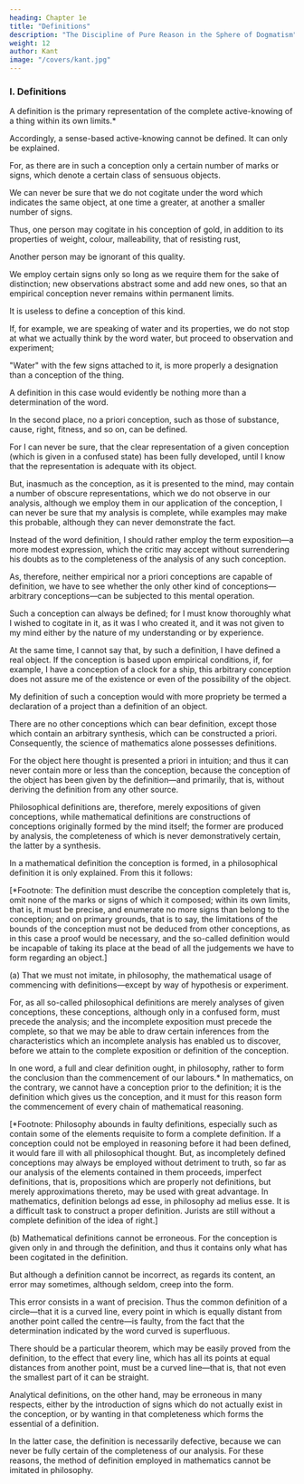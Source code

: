 ```yaml
---
heading: Chapter 1e
title: "Definitions"
description: "The Discipline of Pure Reason in the Sphere of Dogmatism"
weight: 12
author: Kant
image: "/covers/kant.jpg"
---
```



### I. Definitions

A definition is the primary representation of the complete active-knowing of a thing within its own limits.* 

Accordingly, a sense-based active-knowing cannot be defined. It can only be explained.

For, as there are in such a conception only a certain number of marks or signs, which denote a certain class of sensuous objects.

We can never be sure that we do not cogitate under the word which indicates the same object, at one time a greater, at another a smaller number of signs. 

Thus, one person may cogitate in his conception of gold, in addition to its properties of weight, colour, malleability, that of resisting rust, 

Another person may be ignorant of this quality.

We employ certain signs only so long as we require them for the sake of distinction; new observations abstract some and add new ones, so that an empirical conception never remains within permanent limits. 

It is useless to define a conception of this kind.

If, for example, we are speaking of water and its properties, we do not stop at what we actually think by the word water, but proceed to observation and experiment; 

"Water" with the few signs attached to it, is more properly a designation than a conception of the thing.

A definition in this case would evidently be nothing more than a determination of the word. 

In the second place, no a priori conception, such as those of substance, cause, right, fitness, and so on, can be defined. 

For I can never be sure, that the clear representation of a given conception (which is given in a confused state) has been fully developed, until I know that the representation is adequate with its object. 

But, inasmuch as the conception, as it is presented to the mind, may contain a number of obscure representations, which we do not observe in our analysis, although we employ them in our application of the conception, I can never be sure that my analysis is complete, while examples may make this probable, although they can never demonstrate the fact. 

Instead of the word definition, I should rather employ the term exposition—a more modest expression, which the critic may accept without surrendering his doubts as to the completeness of the analysis of any such conception.

As, therefore, neither empirical nor a priori conceptions are capable of definition, we have to see whether the only other kind of conceptions—arbitrary conceptions—can be subjected to this mental operation. 

Such a conception can always be defined; for I must know thoroughly what I wished to cogitate in it, as it was I who created it, and it was not given to my mind either by the nature of my understanding or by experience. 

At the same time, I cannot say that, by such a definition, I have defined a real object. If the conception is based upon empirical conditions, if, for example, I have a conception of a clock for a ship, this arbitrary conception does not assure me of the existence or even of the possibility of the object.

My definition of such a conception would with more propriety be termed a declaration of a project than a definition of an object.

There are no other conceptions which can bear definition, except those which contain an arbitrary synthesis, which can be constructed a priori. Consequently, the science of mathematics alone possesses definitions. 

For the object here thought is presented a priori in intuition; and thus it can never contain more or less than the conception, because the conception of the object has been given by the definition—and primarily, that is, without deriving the definition from any other source.

Philosophical definitions are, therefore, merely expositions of given conceptions, while mathematical definitions are constructions of conceptions originally formed by the mind itself; the former are produced by analysis, the completeness of which is never demonstratively certain, the latter by a synthesis. 

In a mathematical definition the conception is formed, in a philosophical definition it is only explained. From this it follows:

[*Footnote: The definition must describe the conception completely that is, omit none of the marks or signs of which it composed; within its own limits, that is, it must be precise, and enumerate no more signs than belong to the conception; and on primary grounds, that is to say, the limitations of the bounds of the conception must not be deduced from other conceptions, as in this case a proof would be necessary, and the so-called definition would be incapable of taking its place at the bead of all the judgements we have to form regarding an object.]


(a) That we must not imitate, in philosophy, the mathematical usage of commencing with definitions—except by way of hypothesis or experiment.

For, as all so-called philosophical definitions are merely analyses of given conceptions, these conceptions, although only in a confused form, must precede the analysis; and the incomplete exposition must precede the complete, so that we may be able to draw certain inferences from the characteristics which an incomplete analysis has enabled us to discover, before we attain to the complete exposition or definition of the conception.

 In one word, a full and clear definition ought, in philosophy, rather to form the conclusion than the commencement of our labours.* In mathematics, on the contrary, we cannot have a conception prior to the definition; it is the definition which gives us the conception, and it must for this reason form the commencement of every chain of mathematical reasoning.


[*Footnote: Philosophy abounds in faulty definitions, especially such as contain some of the elements requisite to form a complete definition. If a conception could not be employed in reasoning before it had been defined, it would fare ill with all philosophical thought. But, as incompletely defined conceptions may always be employed without detriment to truth, so far as our analysis of the elements contained in them proceeds, imperfect definitions, that is, propositions which are properly not definitions, but merely approximations thereto, may be used with great advantage. In mathematics, definition belongs ad esse, in philosophy ad melius esse. It is a difficult task to construct a proper definition. Jurists are still without a complete definition of the idea of right.]



(b) Mathematical definitions cannot be erroneous. For the conception is given only in and through the definition, and thus it contains only what has been cogitated in the definition. 

But although a definition cannot be incorrect, as regards its content, an error may sometimes, although seldom, creep into the form.

This error consists in a want of precision. Thus the common definition of a circle—that it is a curved line, every point in which is equally distant from another point called the centre—is faulty, from the fact that the determination indicated by the word curved is superfluous. 

There should be a particular theorem, which may be easily proved from the definition, to the effect that every line, which has all its points at equal distances from another point, must be a curved line—that is, that not even the smallest part of it can be straight.

Analytical definitions, on the other hand, may be erroneous in many respects, either by the introduction of signs which do not actually exist in the conception, or by wanting in that completeness which forms the essential of a definition. 

In the latter case, the definition is necessarily defective, because we can never be fully certain of the completeness of our analysis. For these reasons, the method of definition employed in mathematics cannot be imitated in philosophy.


